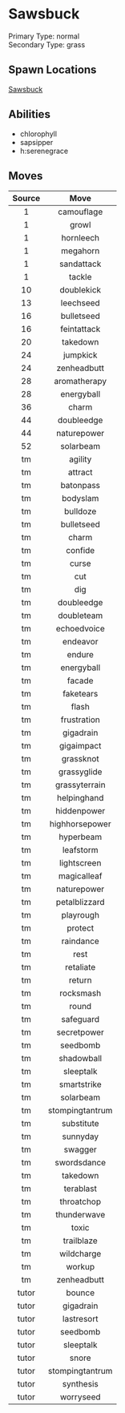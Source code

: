 # Sawsbuck  
Primary Type: normal  
Secondary Type: grass  
  
## Spawn Locations  
[Sawsbuck](/data/spawn_presets/sawsbuck.md)  
  
## Abilities  
  * chlorophyll
  * sapsipper
  * h:serenegrace
  
  
## Moves  
  
| Source | Move |  
|:---:|:---:|  
| 1 | camouflage |  
| 1 | growl |  
| 1 | hornleech |  
| 1 | megahorn |  
| 1 | sandattack |  
| 1 | tackle |  
| 10 | doublekick |  
| 13 | leechseed |  
| 16 | bulletseed |  
| 16 | feintattack |  
| 20 | takedown |  
| 24 | jumpkick |  
| 24 | zenheadbutt |  
| 28 | aromatherapy |  
| 28 | energyball |  
| 36 | charm |  
| 44 | doubleedge |  
| 44 | naturepower |  
| 52 | solarbeam |  
| tm | agility |  
| tm | attract |  
| tm | batonpass |  
| tm | bodyslam |  
| tm | bulldoze |  
| tm | bulletseed |  
| tm | charm |  
| tm | confide |  
| tm | curse |  
| tm | cut |  
| tm | dig |  
| tm | doubleedge |  
| tm | doubleteam |  
| tm | echoedvoice |  
| tm | endeavor |  
| tm | endure |  
| tm | energyball |  
| tm | facade |  
| tm | faketears |  
| tm | flash |  
| tm | frustration |  
| tm | gigadrain |  
| tm | gigaimpact |  
| tm | grassknot |  
| tm | grassyglide |  
| tm | grassyterrain |  
| tm | helpinghand |  
| tm | hiddenpower |  
| tm | highhorsepower |  
| tm | hyperbeam |  
| tm | leafstorm |  
| tm | lightscreen |  
| tm | magicalleaf |  
| tm | naturepower |  
| tm | petalblizzard |  
| tm | playrough |  
| tm | protect |  
| tm | raindance |  
| tm | rest |  
| tm | retaliate |  
| tm | return |  
| tm | rocksmash |  
| tm | round |  
| tm | safeguard |  
| tm | secretpower |  
| tm | seedbomb |  
| tm | shadowball |  
| tm | sleeptalk |  
| tm | smartstrike |  
| tm | solarbeam |  
| tm | stompingtantrum |  
| tm | substitute |  
| tm | sunnyday |  
| tm | swagger |  
| tm | swordsdance |  
| tm | takedown |  
| tm | terablast |  
| tm | throatchop |  
| tm | thunderwave |  
| tm | toxic |  
| tm | trailblaze |  
| tm | wildcharge |  
| tm | workup |  
| tm | zenheadbutt |  
| tutor | bounce |  
| tutor | gigadrain |  
| tutor | lastresort |  
| tutor | seedbomb |  
| tutor | sleeptalk |  
| tutor | snore |  
| tutor | stompingtantrum |  
| tutor | synthesis |  
| tutor | worryseed |  
  
